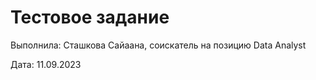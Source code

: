 # Тестовое задание

Выполнила: Сташкова Сайаана, соискатель на позицию Data Analyst

Дата: 11.09.2023
